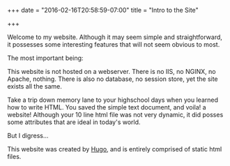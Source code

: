 +++
date = "2016-02-16T20:58:59-07:00"
title = "Intro to the Site"

+++

Welcome to my website. Although it may seem simple and straightforward, it possesses some interesting features that will not seem obvious to most.

The most important being:

This website is not hosted on a webserver. There is no IIS, no NGINX, no Apache, nothing. There is also no database, no session store, yet the site exists all the same.

Take a trip down memory lane to your highschool days when you learned how to write HTML. You saved the simple text document, and voila! a website! Although your 10 line html file was not very dynamic, it did posses some attributes that are ideal in today's world.

But I digress...

This website was created by [Hugo](http://www.gohugo.io), and is entirely comprised of static html files.
